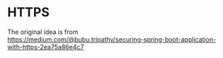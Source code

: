 # HTTPS
The original idea is from  
https://medium.com/@bubu.tripathy/securing-spring-boot-application-with-https-2ea75a86e4c7
